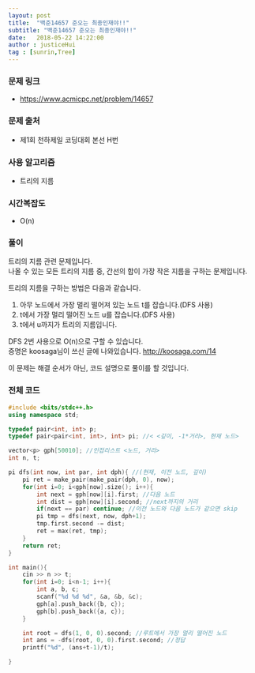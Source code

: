 ```yaml
---
layout: post
title:  "백준14657 준오는 최종인재야!!"
subtitle: "백준14657 준오는 최종인재야!!"
date:   2018-05-22 14:22:00
author : justiceHui
tag : [sunrin,Tree]
---
```


### 문제 링크
* https://www.acmicpc.net/problem/14657

### 문제 출처
* 제1회 천하제일 코딩대회 본선 H번

### 사용 알고리즘
* 트리의 지름

### 시간복잡도
* O(n)

### 풀이
트리의 지름 관련 문제입니다.<br>
나올 수 있는 모든 트리의 지름 중, 간선의 합이 가장 작은 지름을 구하는 문제입니다.<br>

트리의 지름을 구하는 방법은 다음과 같습니다.
1. 아무 노드에서 가장 멀리 떨어져 있는 노드 t를 잡습니다.(DFS 사용)
2. t에서 가장 멀리 떨어진 노드 u를 잡습니다.(DFS 사용)
3. t에서 u까지가 트리의 지름입니다.

DFS 2번 사용으로 O(n)으로 구할 수 있습니다.<br>
증명은 koosaga님이 쓰신 글에 나와있습니다. http://koosaga.com/14<br>

이 문제는 해결 순서가 아닌, 코드 설명으로 풀이를 할 것입니다.

### 전체 코드
```cpp
#include <bits/stdc++.h>
using namespace std;

typedef pair<int, int> p;
typedef pair<pair<int, int>, int> pi; //< <깊이, -1*거리>, 현재 노드>

vector<p> gph[50010]; //인접리스트 <노드, 거리>
int n, t;

pi dfs(int now, int par, int dph){ //(현재, 이전 노드, 깊이)
	pi ret = make_pair(make_pair(dph, 0), now);
	for(int i=0; i<gph[now].size(); i++){
		int next = gph[now][i].first; //다음 노드
		int dist = gph[now][i].second; //next까지의 거리
		if(next == par) continue; //이전 노드와 다음 노드가 같으면 skip
		pi tmp = dfs(next, now, dph+1);
		tmp.first.second -= dist;
		ret = max(ret, tmp);
	}
	return ret;
}

int main(){
	cin >> n >> t;
	for(int i=0; i<n-1; i++){
		int a, b, c;
		scanf("%d %d %d", &a, &b, &c);
		gph[a].push_back({b, c});
		gph[b].push_back({a, c});
	}

	int root = dfs(1, 0, 0).second; //루트에서 가장 멀리 떨어진 노드
	int ans = -dfs(root, 0, 0).first.second; //정답
	printf("%d", (ans+t-1)/t);

}
```
